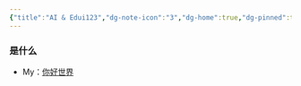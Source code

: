 ```yaml
---
{"title":"AI & Edui123","dg-note-icon":"3","dg-home":true,"dg-pinned":true,"dg-publish":true,"permalink":"/output/site/notes/home/","pinned":true,"tags":["gardenEntry","gardenEntry"],"dgPassFrontmatter":true,"noteIcon":"3"}
---
```




### 是什么

- My：[你好世界](my/你好世界.md)


